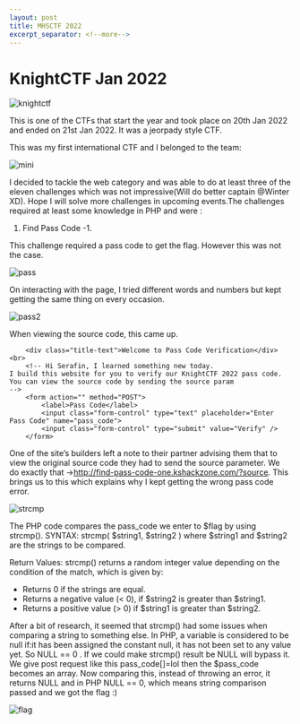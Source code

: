 ```yaml
---
layout: post
title: MHSCTF 2022
excerpt_separator: <!--more-->
---
```


# KnightCTF Jan 2022

![knightctf](https://user-images.githubusercontent.com/96860148/155820593-46b5ba1a-336e-427d-b5fb-084a1da1b304.png)

This is one of the CTFs that start the year and took place on 20th Jan 2022 and ended on 21st Jan 2022. It was a jeorpady style CTF.

This was my first international CTF and I belonged to the team:

<!--more-->

![mini](https://user-images.githubusercontent.com/96860148/155820670-5b679164-172f-4fad-942b-6f73052a67a5.png)

I decided to tackle the web category and was able to do at least three of the eleven challenges which was not impressive(Will do better captain @Winter XD).
Hope I will solve more challenges in upcoming events.The challenges required at least some knowledge in PHP and were :

1. Find Pass Code -1.

This challenge required a pass code to get the flag. However this was not the case.

![pass](https://user-images.githubusercontent.com/96860148/155820926-e41a8fdf-68d7-44e9-8207-0ba23d84aafd.png)

On interacting with the page, I tried different words and numbers but kept getting the same thing on every occasion.

![pass2](https://user-images.githubusercontent.com/96860148/155820977-37030a51-3bb0-4975-b011-7e17f67c252e.png)

When viewing the source code, this came up.
```
    <div class="title-text">Welcome to Pass Code Verification</div><br>
    <!-- Hi Serafin, I learned something new today. 
I build this website for you to verify our KnightCTF 2022 pass code. You can view the source code by sending the source param
-->
    <form action="" method="POST">
        <label>Pass Code</label>
        <input class="form-control" type="text" placeholder="Enter Pass Code" name="pass_code">
        <input class="form-control" type="submit" value="Verify" />
    </form>
```
One of the site’s builders left a note to their partner advising them that to view the original source code they had to send the source parameter. 
We do exactly that →http://find-pass-code-one.kshackzone.com/?source. This brings us to this which explains why I kept getting the wrong pass code error.

![strcmp](https://user-images.githubusercontent.com/96860148/155821095-4d8c5341-1e00-45d7-ba67-b13af61472db.png)

The PHP code compares the pass_code we enter to $flag by using strcmp().
SYNTAX: strcmp( $string1, $string2 ) where $string1 and $string2 are the strings to be compared.

Return Values: strcmp() returns a random integer value depending on the condition of the match, which is given by:

* Returns 0 if the strings are equal.
* Returns a negative value (< 0), if $string2 is greater than $string1.
* Returns a positive value (> 0) if $string1 is greater than $string2.

After a bit of research, it seemed that strcmp() had some issues when comparing a string to something else. 
In PHP, a variable is considered to be null if:it has been assigned the constant null, it has not been set to any value yet. 
So NULL == 0 . If we could make strcmp() result be NULL will bypass it. We give post request like this pass_code[]=lol then the $pass_code becomes an array.
Now comparing this, instead of throwing an error, it returns NULL and in PHP NULL == 0, which means string comparison passed and we got the flag :)

![flag](https://user-images.githubusercontent.com/96860148/155821431-0730b5ec-8000-4dc0-9504-aa8d222ca5af.png)






